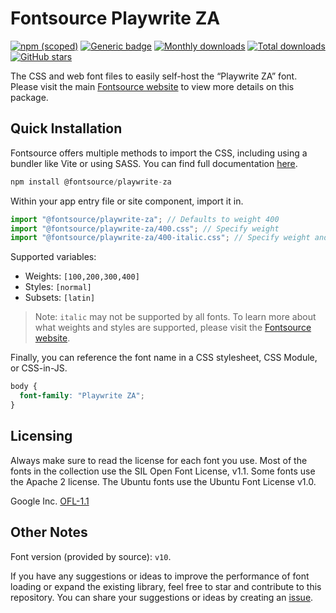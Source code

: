 # Fontsource Playwrite ZA

[![npm (scoped)](https://img.shields.io/npm/v/@fontsource/playwrite-za?color=brightgreen)](https://www.npmjs.com/package/@fontsource/playwrite-za) [![Generic badge](https://img.shields.io/badge/fontsource-passing-brightgreen)](https://github.com/fontsource/fontsource) [![Monthly downloads](https://badgen.net/npm/dm/@fontsource/playwrite-za)](https://github.com/fontsource/fontsource) [![Total downloads](https://badgen.net/npm/dt/@fontsource/playwrite-za)](https://github.com/fontsource/fontsource) [![GitHub stars](https://img.shields.io/github/stars/fontsource/fontsource.svg?style=social&label=Star)](https://github.com/fontsource/fontsource/stargazers)

The CSS and web font files to easily self-host the “Playwrite ZA” font. Please visit the main [Fontsource website](https://fontsource.org/fonts/playwrite-za) to view more details on this package.

## Quick Installation

Fontsource offers multiple methods to import the CSS, including using a bundler like Vite or using SASS. You can find full documentation [here](https://fontsource.org/docs/getting-started/introduction).

```javascript
npm install @fontsource/playwrite-za
```

Within your app entry file or site component, import it in.

```javascript
import "@fontsource/playwrite-za"; // Defaults to weight 400
import "@fontsource/playwrite-za/400.css"; // Specify weight
import "@fontsource/playwrite-za/400-italic.css"; // Specify weight and style
```

Supported variables:
- Weights: `[100,200,300,400]`
- Styles: `[normal]`
- Subsets: `[latin]`

> Note: `italic` may not be supported by all fonts. To learn more about what weights and styles are supported, please visit the [Fontsource website](https://fontsource.org/fonts/playwrite-za).

Finally, you can reference the font name in a CSS stylesheet, CSS Module, or CSS-in-JS.

```css
body {
  font-family: "Playwrite ZA";
}
```

## Licensing
Always make sure to read the license for each font you use. Most of the fonts in the collection use the SIL Open Font License, v1.1. Some fonts use the Apache 2 license. The Ubuntu fonts use the Ubuntu Font License v1.0.

Google Inc.
[OFL-1.1](http://scripts.sil.org/OFL)

## Other Notes
Font version (provided by source): `v10`.

If you have any suggestions or ideas to improve the performance of font loading or expand the existing library, feel free to star and contribute to this repository. You can share your suggestions or ideas by creating an [issue](https://github.com/fontsource/fontsource/issues).
